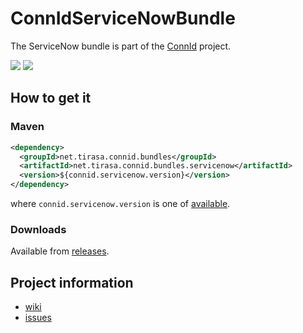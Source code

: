 ConnIdServiceNowBundle
==============

The ServiceNow bundle is part of the [ConnId](http://connid.tirasa.net) project.

<a href="https://travis-ci.org/Tirasa/ConnIdServiceNowBundle"><img src="https://api.travis-ci.org/Tirasa/ConnIdServiceNowBundle.png"/></a>
<a href="#">
  <img src="https://img.shields.io/maven-central/v/net.tirasa.connid.bundles/net.tirasa.connid.bundles.servicenow.svg"/>
</a>

## How to get it

### Maven

```XML
<dependency>
  <groupId>net.tirasa.connid.bundles</groupId>
  <artifactId>net.tirasa.connid.bundles.servicenow</artifactId>
  <version>${connid.servicenow.version}</version>
</dependency>
```

where `connid.servicenow.version` is one of [available](http://repo1.maven.org/maven2/net/tirasa/connid/bundles/net.tirasa.connid.bundles.servicenow/).

### Downloads

Available from [releases](https://github.com/Tirasa/ConnIdServiceNowBundle/releases).

## Project information

 * [wiki](https://connid.atlassian.net/wiki/display/BASE/ServiceNow)
 * [issues](https://connid.atlassian.net/browse/AZURE)
